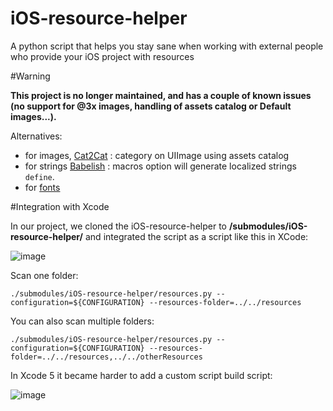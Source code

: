 iOS-resource-helper
===================

A python script that helps you stay sane when working with external people who provide your iOS project with resources

#Warning

**This project is no longer maintained, and has a couple of known issues (no support for @3x images, handling of assets catalog or Default images...).**

Alternatives:

* for images, [Cat2Cat](https://github.com/vokal/Cat2Cat) : category on UIImage using assets catalog
* for strings [Babelish](https://github.com/netbe/babelish) : macros option will generate localized strings `define`.
* for [fonts](http://ios.devtools.me/tag?id=typography)

#Integration with Xcode

In our project, we cloned the iOS-resource-helper to **/submodules/iOS-resource-helper/** and integrated the script as a script like this in XCode:

![image](https://raw.github.com/sinnerschrader-mobile/iOS-resource-helper/master/documentation/sample_XCode_integration.png)

Scan one folder:	

	./submodules/iOS-resource-helper/resources.py --configuration=${CONFIGURATION} --resources-folder=../../resources

You can also scan multiple folders:	
	
	./submodules/iOS-resource-helper/resources.py --configuration=${CONFIGURATION} --resources-folder=../../resources,../../otherResources
		
In Xcode 5 it became harder to add a custom script build script:

![image](https://raw.github.com/deadfalkon/iOS-resource-helper/master/documentation/xCode5addScriptBuildPhase.png)
